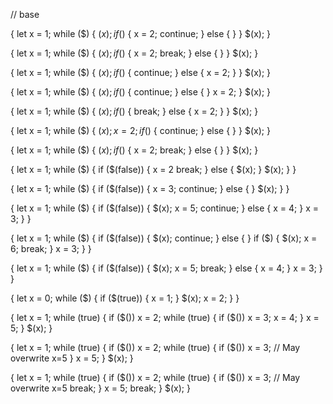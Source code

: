 // base

{
  let x = 1;
  while ($) {
    $(x);
    if ($) {
      x = 2;
      continue;
    } else {
    }
  }
  $(x);
}  

{
  let x = 1;
  while ($) {
    $(x);
    if ($) {
      x = 2;
      break;
    } else {
    }
  }
  $(x);
}

{
  let x = 1;
  while ($) {
    $(x);
    if ($) {
      continue;
    } else {
      x = 2;
    }
  }
  $(x);
}  

{
  let x = 1;
  while ($) {
    $(x);
    if ($) {
      continue;
    } else {
    }
    x = 2;
  }
  $(x);
}  
  
{
  let x = 1;
  while ($) {
    $(x);
    if ($) {
      break;
    } else {
      x = 2;
    }
  }
  $(x);
}  

{
  let x = 1;
  while ($) {
    $(x);
    x = 2;
    if ($) {
      continue;
    } else {
    }
  }
  $(x);
}

{
  let x = 1;
  while ($) {
    $(x);
    if ($) {
      x = 2;
      break;
    } else {
    }
  }
  $(x);
}  

{
  let x = 1;
  while ($) {
    if ($(false)) {
      x = 2
      break;
    } else {
      $(x);
    }
    $(x);
  }
}

{
  let x = 1;
  while ($) {
    if ($(false)) {
      x = 3;
      continue;
    } else {
    }
    $(x);
  }
}

{
  let x = 1;
  while ($) {
    if ($(false)) {
      $(x);
      x = 5;
      continue;
    } else {
      x = 4;
    }
    x = 3;
  }
}

{
  let x = 1;
  while ($) {
    if ($(false)) {
      $(x);
      continue;
    } else {
    }
    if ($) {
      $(x);
      x = 6;
      break;
    }
    x = 3;
  }
}


{
  let x = 1;
  while ($) {
    if ($(false)) {
      $(x);
      x = 5;
      break;
    } else {
      x = 4;
    }
    x = 3;
  }
}

{
  let x = 0;
  while ($) {
    if ($(true)) {
      x = 1;
    }
    $(x);
    x = 2;
  }
}

{
  let x = 1;
  while (true) {
    if ($()) x = 2;
    while (true) {
      if ($()) x = 3;
      x = 4;
    }
    x = 5;
  }
  $(x);
}

{
  let x = 1;
  while (true) {
    if ($()) x = 2;
    while (true) {
      if ($()) x = 3; // May overwrite x=5
    }
    x = 5;
  }
  $(x);
}

{
  let x = 1;
  while (true) {
    if ($()) x = 2;
    while (true) {
      if ($()) x = 3; // May overwrite x=5
      break;
    }
    x = 5;
    break;
  }
  $(x);
}
